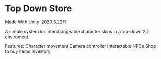 # Top Down Store

Made With Unity: 2020.3.22f1

A simple system for interchangeable character skins in a top-down 2D enviroment.

Features:
  Character movement
  Camera controller
  Interactable NPCs
  Shop to buy items
  Inventory






